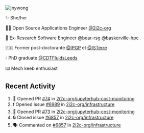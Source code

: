 ![jnywong](https://readme-typing-svg.demolab.com/?font=Intel+One+Mono&size=36&duration=3000&pause=1000&color=6bc46d&vCenter=true&width=170&lines=jnywong)

✨ She/her

👩‍💻 Open Source Applications Engineer [@2i2c-org](https://2i2c.org/)

🐻 Ex-Research Software Engineer [@bear-rsg](https://github.com/bear-rsg) [@baskerville-hpc](https://github.com/baskerville-hpc) 

🇫🇷 Former post-doctorante [@IPGP](https://github.com/IPGP) et [@ISTerre](https://www.isterre.fr/) 

💧 PhD graduate [@CDTFluidsLeeds](https://fluid-dynamics.leeds.ac.uk/) 

⌨️ Mech keeb enthusiast 

## Recent Activity 

<!--START_SECTION:activity-->
1. 💪 Opened PR [#74](undefined) in [2i2c-org/jupyterhub-cost-monitoring](https://github.com/2i2c-org/jupyterhub-cost-monitoring)
2. ❗ Opened issue [#6989](https://github.com/2i2c-org/infrastructure/issues/6989) in [2i2c-org/infrastructure](https://github.com/2i2c-org/infrastructure)
3. 💪 Opened PR [#73](undefined) in [2i2c-org/jupyterhub-cost-monitoring](https://github.com/2i2c-org/jupyterhub-cost-monitoring)
4. 🔒 Closed issue [#6857](https://github.com/2i2c-org/infrastructure/issues/6857) in [2i2c-org/infrastructure](https://github.com/2i2c-org/infrastructure)
5. 🗣 Commented on [#6857](https://github.com/2i2c-org/infrastructure/issues/6857#issuecomment-3415205796) in [2i2c-org/infrastructure](https://github.com/2i2c-org/infrastructure)
<!--END_SECTION:activity-->
